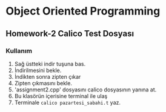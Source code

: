 # Object Oriented Programming
## Homework-2 Calico Test Dosyası

### Kullanım
1. Sağ üstteki indir tuşuna bas.
2. İndirilmesini bekle.
3. İndikten sonra zipten çıkar
4. Zipten çıkmasını bekle.
5. 'assignment2.cpp' dosyasını calico dosyasının yanına at.
6. Bu klasörün içerisine terminal ile ulaş
7. Terminale ```calico pazartesi_sabahi.t``` yaz.
